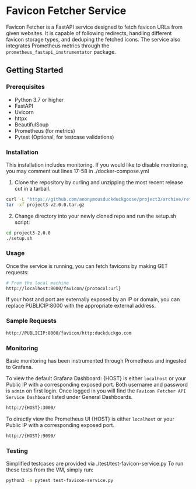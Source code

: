 # Favicon Fetcher Service

Favicon Fetcher is a FastAPI service designed to fetch favicon URLs from given websites. It is capable of following redirects, handling different favicon storage types, and deduping the fetched icons. The service also integrates Prometheus metrics through the `prometheus_fastapi_instrumentator` package.

## Getting Started

### Prerequisites

- Python 3.7 or higher
- FastAPI
- Uvicorn
- httpx
- BeautifulSoup
- Prometheus (for metrics)
- Pytest (Optional, for testcase validations)

### Installation
This installation includes monitoring. If you would like to disable monitoring, 
you may comment out lines 17-58 in ./docker-compose.yml

1. Clone the repository by curling and unzipping the most recent release cut in a tarball.
```bash
curl -L "https://github.com/anonymousduckduckgoose/project3/archive/refs/tags/v2.0.0.tar.gz" > project3-v2.0.0.tar.gz
tar -xf project3-v2.0.0.tar.gz
```

2. Change directory into your newly cloned repo and run the setup.sh script:

```bash
cd project3-2.0.0
./setup.sh
```

### Usage

Once the service is running, you can fetch favicons by making GET requests:

```bash
# From the local machine
http://localhost:8000/favicon/{protocol:url}
```

If your host and port are externally exposed by an IP or domain, you can replace PUBLICIP:8000 with the appropriate external address.

### Sample Requests
```bash
http://PUBLICIP:8000/favicon/http:duckduckgo.com
```

### Monitoring
Basic monitoring has been instrumented through Prometheus and ingested to Grafana.

To view the default Grafana Dashboard:
{HOST} is either `localhost` or your Public IP with a corresponding exposed port.
Both username and password is `admin` on first login.
Once logged in you will find the `Favicon Fetcher API Service Dashboard` listed under General Dashboards.

```bash
http://{HOST}:3000/
```

To directly view the Prometheus UI
{HOST} is either `localhost` or your Public IP with a corresponding exposed port.

```bash
http://{HOST}:9090/
```

### Testing
Simplified testcases are provided via ./test/test-favicon-service.py
To run these tests from the VM, simply run:

```bash
python3 -m pytest test-favicon-service.py
```